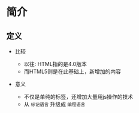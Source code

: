 # 简介

## 定义

- 比较
    - 以往: HTML指的是4.0版本
    - 而HTML5则是在此基础上，新增加的内容

- 意义
    - 不仅是单纯的标签，还增加大量用js操作的技术
    - 从 `标记语言` 升级成 `编程语言`